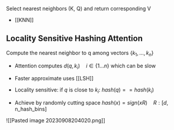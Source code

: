 
Select nearest neighbors (K, Q) and return corresponding V

- [[KNN]]

## Locality Sensitive Hashing Attention

Compute the nearest neighbor to q among vectors $\{ k_{1}, \dots, k_{n} \}$
- Attention computes $d(q, k_{i}) \quad i \in \{ 1 \dots n \}$ which can be slow
- Faster approximate uses [[LSH]]

- Locality sensitive: if $q$ is close to $k_i$:
	$hash(q) == hash(k_{i})$

- Achieve by randomly cutting space
	$hash(x) = sign(xR) \quad R: [d, \text{n\_hash\_bins}]$


![[Pasted image 20230908204020.png]]


